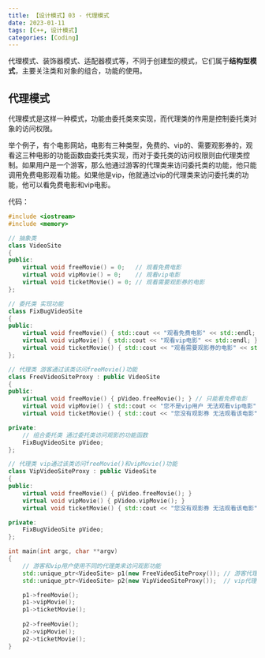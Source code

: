 ```yaml
---
title: 【设计模式】03 - 代理模式
date: 2023-01-11
tags: [C++, 设计模式]
categories: [Coding]
---
```


代理模式、装饰器模式、适配器模式等，不同于创建型的模式，它们属于**结构型模式**，主要关注类和对象的组合，功能的使用。

## 代理模式

代理模式是这样一种模式，功能由委托类来实现，而代理类的作用是控制委托类对象的访问权限。

举个例子，有个电影网站，电影有三种类型，免费的、vip的、需要观影券的，观看这三种电影的功能函数由委托类实现，而对于委托类的访问权限则由代理类控制。如果用户是一个游客，那么他通过游客的代理类来访问委托类的功能，他只能调用免费电影观看功能。如果他是vip，他就通过vip的代理类来访问委托类的功能，他可以看免费电影和vip电影。

代码：  
```cpp
#include <iostream>
#include <memory>

// 抽象类
class VideoSite
{
public:
    virtual void freeMovie() = 0;   // 观看免费电影
    virtual void vipMovie() = 0;    // 观看vip电影
    virtual void ticketMovie() = 0; // 观看需要观影券的电影
};

// 委托类 实现功能
class FixBugVideoSite
{
public:
    virtual void freeMovie() { std::cout << "观看免费电影" << std::endl; }
    virtual void vipMovie() { std::cout << "观看vip电影" << std::endl; }
    virtual void ticketMovie() { std::cout << "观看需要观影券的电影" << std::endl; }
};

// 代理类 游客通过该类访问freeMovie()功能
class FreeVideoSiteProxy : public VideoSite
{
public:
    virtual void freeMovie() { pVideo.freeMovie(); } // 只能看免费电影
    virtual void vipMovie() { std::cout << "您不是vip用户 无法观看vip电影" << std::endl; }
    virtual void ticketMovie() { std::cout << "您没有观影券 无法观看该电影" << std::endl; }

private:
    // 组合委托类 通过委托类访问观影的功能函数
    FixBugVideoSite pVideo;
};

// 代理类 vip通过该类访问freeMovie()和vipMovie()功能
class VipVideoSiteProxy : public VideoSite
{
public:
    virtual void freeMovie() { pVideo.freeMovie(); }
    virtual void vipMovie() { pVideo.vipMovie(); }
    virtual void ticketMovie() { std::cout << "您没有观影券 无法观看该电影" << std::endl; }

private:
    FixBugVideoSite pVideo;
};

int main(int argc, char **argv)
{
    // 游客和vip用户使用不同的代理类来访问观影功能
    std::unique_ptr<VideoSite> p1(new FreeVideoSiteProxy()); // 游客代理
    std::unique_ptr<VideoSite> p2(new VipVideoSiteProxy());  // vip代理

    p1->freeMovie();
    p1->vipMovie();
    p1->ticketMovie();
    
    p2->freeMovie();
    p2->vipMovie();
    p2->ticketMovie();
}
```